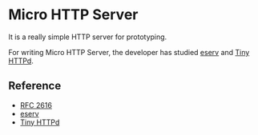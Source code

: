 # Micro HTTP Server

It is a really simple HTTP server for prototyping.

For writing Micro HTTP Server, the developer has studied [eserv](https://code.google.com/p/eserv/source/browse/) and [Tiny HTTPd](http://tinyhttpd.cvs.sourceforge.net/viewvc/tinyhttpd/tinyhttpd/).

## Reference

* [RFC 2616](https://tools.ietf.org/html/rfc2616)
* [eserv](https://code.google.com/p/eserv/source/browse/)
* [Tiny HTTPd](http://tinyhttpd.cvs.sourceforge.net/viewvc/tinyhttpd/tinyhttpd/)
